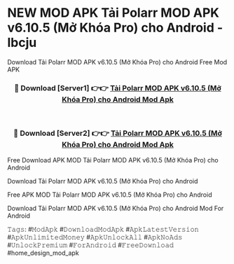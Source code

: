 # NEW MOD APK Tải Polarr MOD APK v6.10.5 (Mở Khóa Pro) cho Android - lbcju
Download Tải Polarr MOD APK v6.10.5 (Mở Khóa Pro) cho Android Free Mod APK

<div align="center">
<h3>🔴 Download [Server1] 👉👉 <a href="https://apk-comot.site?title=Tải_Polarr_MOD_APK_v6.10.5_(Mở_Khóa_Pro)_cho_Android">Tải Polarr MOD APK v6.10.5 (Mở Khóa Pro) cho Android Mod Apk</a></h3><br>

<h3>🔴 Download [Server2] 👉👉 <a href="https://apk-comot.site?title=Tải_Polarr_MOD_APK_v6.10.5_(Mở_Khóa_Pro)_cho_Android">Tải Polarr MOD APK v6.10.5 (Mở Khóa Pro) cho Android Mod Apk</a></h3>
</div>


Free Download APK MOD Tải Polarr MOD APK v6.10.5 (Mở Khóa Pro) cho Android

Download Tải Polarr MOD APK v6.10.5 (Mở Khóa Pro) cho Android 

Free APK MOD Tải Polarr MOD APK v6.10.5 (Mở Khóa Pro) cho Android 

Download Tải Polarr MOD APK v6.10.5 (Mở Khóa Pro) cho Android Mod For Android

𝚃𝚊𝚐𝚜: #𝙼𝚘𝚍𝙰𝚙𝚔 #𝙳𝚘𝚠𝚗𝚕𝚘𝚊𝚍𝙼𝚘𝚍𝙰𝚙𝚔 #𝙰𝚙𝚔𝙻𝚊𝚝𝚎𝚜𝚝𝚅𝚎𝚛𝚜𝚒𝚘𝚗 #𝙰𝚙𝚔𝚄𝚗𝚕𝚒𝚖𝚒𝚝𝚎𝚍𝙼𝚘𝚗𝚎𝚢 #𝙰𝚙𝚔𝚄𝚗𝚕𝚘𝚌𝚔𝙰𝚕𝚕 #𝙰𝚙𝚔𝙽𝚘𝙰𝚍𝚜 #𝚄𝚗𝚕𝚘𝚌𝚔𝙿𝚛𝚎𝚖𝚒𝚞𝚖 #𝙵𝚘𝚛𝙰𝚗𝚍𝚛𝚘𝚒𝚍 #𝙵𝚛𝚎𝚎𝙳𝚘𝚠𝚗𝚕𝚘𝚊𝚍 #home_design_mod_apk